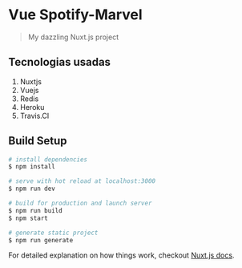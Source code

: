 # Vue Spotify-Marvel

> My dazzling Nuxt.js project


## Tecnologias usadas

1. Nuxtjs
2. Vuejs
3. Redis
4. Heroku
5. Travis.CI


## Build Setup

``` bash
# install dependencies
$ npm install

# serve with hot reload at localhost:3000
$ npm run dev

# build for production and launch server
$ npm run build
$ npm start

# generate static project
$ npm run generate
```

For detailed explanation on how things work, checkout [Nuxt.js docs](https://nuxtjs.org).
